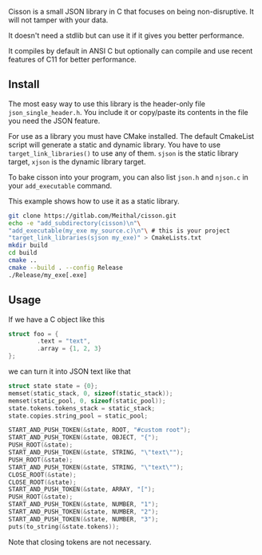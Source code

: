 Cisson is a small JSON library in C that focuses on being
non-disruptive. It will not tamper with your data.

It doesn't need a stdlib but can use it
if it gives you better performance.

It compiles by default in ANSI C but optionally
can compile and use recent features of C11 for
better performance.

## Install
The most easy way to use this library is the header-only file
`json_single_header.h`. You include it or copy/paste its contents
in the file you need the JSON feature. 

For use as a library you must have CMake installed. The
default CmakeList script will generate a static and dynamic
library.
You have to use `target_link_libraries()` to use any of them.
`sjson` is the static library target, 
`xjson` is the dynamic library target.

To bake cisson into your program, you can also list 
`json.h` and `njson.c` in your `add_executable` command.

This example shows how to use it as a static library.
```bash
git clone https://gitlab.com/Meithal/cisson.git
echo -e "add_subdirectory(cisson)\n"\
"add_executable(my_exe my_source.c)\n"\ # this is your project
"target_link_libraries(sjson my_exe)" > CmakeLists.txt
mkdir build
cd build
cmake ..
cmake --build . --config Release
./Release/my_exe[.exe]
```

## Usage
If we have a C object like this
```c
struct foo = {
        .text = "text",
        .array = {1, 2, 3}
};
```
we can turn it into JSON text like that
```c
struct state state = {0};
memset(static_stack, 0, sizeof(static_stack));
memset(static_pool, 0, sizeof(static_pool));
state.tokens.tokens_stack = static_stack;
state.copies.string_pool = static_pool;

START_AND_PUSH_TOKEN(&state, ROOT, "#custom root");
START_AND_PUSH_TOKEN(&state, OBJECT, "{");
PUSH_ROOT(&state);
START_AND_PUSH_TOKEN(&state, STRING, "\"text\"");
PUSH_ROOT(&state);
START_AND_PUSH_TOKEN(&state, STRING, "\"text\"");
CLOSE_ROOT(&state);
CLOSE_ROOT(&state);
START_AND_PUSH_TOKEN(&state, ARRAY, "[");
PUSH_ROOT(&state);
START_AND_PUSH_TOKEN(&state, NUMBER, "1");
START_AND_PUSH_TOKEN(&state, NUMBER, "2");
START_AND_PUSH_TOKEN(&state, NUMBER, "3");
puts(to_string(&state.tokens));
```
Note that closing tokens are not necessary.
